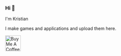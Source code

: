 ### Hi 👋

I'm Kristian

I make games and applications and upload them here. 

<a href="https://www.buymeacoffee.com/klUfyKN" target="_blank"><img src="https://cdn.buymeacoffee.com/buttons/v2/default-white.png" alt="Buy Me A Coffee" height="50"></a>
